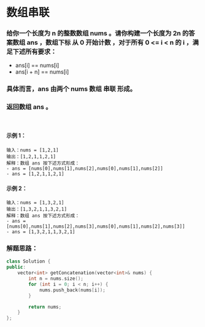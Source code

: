 # 数组串联

### 给你一个长度为 n 的整数数组 nums 。请你构建一个长度为 2n 的答案数组 ans ，数组下标 从 0 开始计数 ，对于所有 0 <= i < n 的 i ，满足下述所有要求：

* ans[i] == nums[i]
* ans[i + n] == nums[i]
### 具体而言，ans 由两个 nums 数组 串联 形成。

### 返回数组 ans 。

 

#### 示例 1：
```
输入：nums = [1,2,1]
输出：[1,2,1,1,2,1]
解释：数组 ans 按下述方式形成：
- ans = [nums[0],nums[1],nums[2],nums[0],nums[1],nums[2]]
- ans = [1,2,1,1,2,1]
```
#### 示例 2：
```
输入：nums = [1,3,2,1]
输出：[1,3,2,1,1,3,2,1]
解释：数组 ans 按下述方式形成：
- ans = [nums[0],nums[1],nums[2],nums[3],nums[0],nums[1],nums[2],nums[3]]
- ans = [1,3,2,1,1,3,2,1]
```

### 解题思路：
```cpp
class Solution {
public:
    vector<int> getConcatenation(vector<int>& nums) {
        int n = nums.size();
        for (int i = 0; i < n; i++) {
            nums.push_back(nums[i]);
        }

        return nums;
    }
};
```